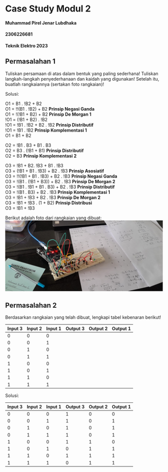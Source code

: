 # Case Study Modul 2
#### Muhammad Pirel Jenar Lubdhaka
#### 2306226681
#### Teknik Elektro 2023

## Permasalahan 1
Tuliskan persamaan di atas dalam bentuk yang paling sederhana! Tuliskan langkah-langkah penyederhanaan dan kaidah yang digunakan! Setelah itu, buatlah rangkaiannya (sertakan foto rangkaian)!

Solusi:

O1 = B1 . !B2 + B2\
O1 = !!(B1 . !B2) + B2 **Prinsip Negasi Ganda**\
O1 = !(!B1 + B2) + B2 **Prinsip De Morgan 1**\
!O1 =  (!B1 + B2) . !B2\
!O1 = !B1 . !B2 + B2 . !B2 **Prinsip Distributif**\
!O1 = !B1 . !B2 **Prinsip Komplementasi 1**\
O1 = B1 + B2

O2 = !B1 . B3 + B1 . B3\
O2 = B3 . (!B1 + B1) **Prinsip Distributif**\
O2 = B3 **Prinsip Komplementasi 2**

O3 = !B1 + B2. !B3 + B1 . !B3\
O3 = (!B1 + B1 . !B3) + B2 . !B3 **Prinsip Asosiatif**\
O3 = !!(!B1 + B1 . !B3) + B2 . !B3 **Prinsip Negasi Ganda**\
O3 = !(B1 . (!B1 + B3)) + B2 . !B3 **Prinsip De Morgan 2**\
O3 = !(B1 . !B1 + B1 . B3) + B2 . !B3 **Prinsip Distributif**\
O3 = !(B1 . B3) + B2 . !B3 **Prinsip Komplementasi 1**\
O3 = !B1 + !B3 + B2 . !B3 **Prinsip De Morgan 2**\
O3 = !B1 + !B3 . (1 + B2) **Prinsip Distribusi**\
O3 = !B1 + !B3

Berikut adalah foto dari rangkaian yang dibuat:
![Foto Rangkaian](https://github.com/pirel624/Dasar_Sistem_Digital/blob/b9b18f623178ba6bb4e7cb833b4651ca65ac8aba/Foto%20Rangkaian.jpg)



## Permasalahan 2
Berdasarkan rangkaian yang telah dibuat, lengkapi tabel kebenaran berikut! 

| Input 3 | Input 2 | Input 1 | Output 3 | Output 2 | Output 1 |
|---------|---------|---------|----------|----------|----------|
| 0       | 0       | 0       |          |          |          |
| 0       | 0       | 1       |          |          |          |
| 0       | 1       | 0       |          |          |          |
| 0       | 1       | 1       |          |          |          |
| 1       | 0       | 0       |          |          |          |
| 1       | 0       | 1       |          |          |          |
| 1       | 1       | 0       |          |          |          |
| 1       | 1       | 1       |          |          |          |

Solusi:


| Input 3 | Input 2 | Input 1 | Output 3 | Output 2 | Output 1 |
|---------|---------|---------|----------|----------|----------|
| 0       | 0       | 0       | 1        | 0        | 0        |
| 0       | 0       | 1       | 1        | 0        | 1        |
| 0       | 1       | 0       | 1        | 0        | 1        |
| 0       | 1       | 1       | 1        | 0        | 1        |
| 1       | 0       | 0       | 1        | 1        | 0        |
| 1       | 0       | 1       | 0        | 1        | 1        |
| 1       | 1       | 0       | 1        | 1        | 1        |
| 1       | 1       | 1       | 0        | 1        | 1        |

